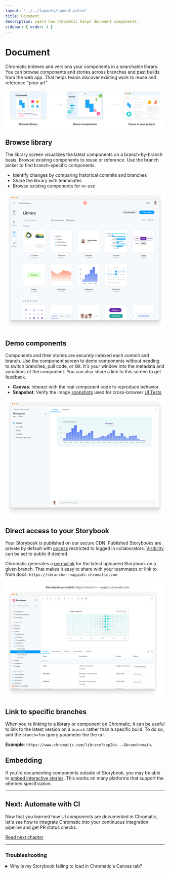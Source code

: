 ```yaml
---
layout: "../../layouts/Layout.astro"
title: Document
description: Learn how Chromatic helps document components.
sidebar: { order: 4 }
---
```


# Document

Chromatic indexes and versions your components in a searchable library. You can browse components and stories across branches and past builds from the web app. That helps teams discover existing work to reuse and reference "prior art".

![Document](../../images/workflow-document.png)

## Browse library

The library screen visualizes the latest components on a branch-by-branch basis. Browse existing components to reuse or reference. Use the branch picker to find branch-specific components.

- Identify changes by comparing historical commits and branches
- Share the library with teammates
- Browse existing components for re-use

![Component library](../../images/library.png)

## Demo components

Components and their stories are securely indexed each commit and branch. Use the component screen to demo components without needing to switch branches, pull code, or Git. It's your window into the metadata and variations of the component. You can also share a link to this screen to get feedback.

- **Canvas**: Interact with the real component code to reproduce behavior
- **Snapshot**: Verify the image [snapshots](snapshots) used for cross-browser [UI Tests](test)

![Component screen](../../images/component.png)

## Direct access to your Storybook

Your Storybook is published on our secure CDN. Published Storybooks are private by default with [access](access) restricted to logged in collaborators. [Visibility](collaborators#visibility) can be set to public if desired.

Chromatic generates a [permalink](permalinks) for the latest uploaded Storybook on a given branch. That makes it easy to share with your teammates or link to from docs. `https://<branch>--<appid>.chromatic.com`

![Direct Storybook](../../images/published-storybook.png)

## Link to specific branches

When you're linking to a library or component on Chromatic, it can be useful to link to the latest version on a `branch` rather than a specific build. To do so, add the `branch=foo` query parameter the the url.

**Example**: `https://www.chromatic.com/library?appId=...&branch=main`.

## Embedding

If you're documenting components outside of Storybook, you may be able to [embed interactive stories](embed). This works on many platforms that support the oEmbed specification.

---

## Next: Automate with CI

Now that you learned how UI components are documented in Chromatic, let's see how to integrate Chromatic into your continuous integration pipeline and get PR status checks.

<a class="btn primary round" href="ci">Read next chapter</a>

---

### Troubleshooting

<details>
<summary>Why is my Storybook failing to load in Chromatic's Canvas tab?</summary>

**Mixed content**
<br />
If your stories make use of non-HTTPS content (for instance, images), the iframe rendering your stories will fail to load, as modern browsers do not allow [mixed content](https://developer.mozilla.org/en-US/docs/Web/Security/Mixed_content) (HTTP content sources included within HTTPS pages).

To fix this, ensure all resources used by your stories are served via HTTPS.

**CORS violation**
<br />
Chromatic renders your published stories in an iframe. Due to browser security restrictions, your components and stories cannot reference `window.parent` or `window.top`. In Storybook, those properties would reference the Storybook manager interface, which is located on the same domain as the iframe and therefore allowed. But when rendered on chromatic.com, those properties would reference a different (sub)domain and therefore violate CORS restrictions, causing a JavaScript error. There are three ways to mitigate this issue:

1. Don’t reference `window.parent` or `window.top`. If you’re trying to communicate with the Storybook manager UI, it’s better to use “channels.” Storybook provides the [useChannel API](https://storybook.js.org/docs/react/addons/addons-api#usechannel) for this purpose.

2. Conditionally avoid `window.parent` and `window.top` by checking `isChromatic()`. We provide the [`isChromatic` utility](https://www.chromatic.com/docs/ischromatic) to “detect” when a story is rendered inside of Chromatic.

3. Wrap your `window.parent` and `window.top` references in a `try/catch` block. This will suppress the JavaScript error.

</details>
